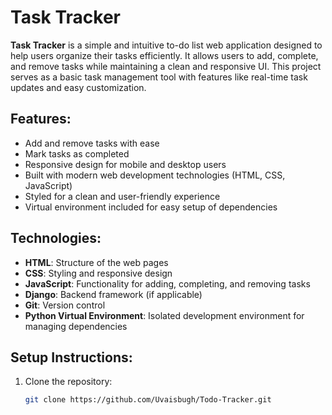# Task Tracker

**Task Tracker** is a simple and intuitive to-do list web application designed to help users organize their tasks efficiently. It allows users to add, complete, and remove tasks while maintaining a clean and responsive UI. This project serves as a basic task management tool with features like real-time task updates and easy customization.

## Features:
- Add and remove tasks with ease
- Mark tasks as completed
- Responsive design for mobile and desktop users
- Built with modern web development technologies (HTML, CSS, JavaScript)
- Styled for a clean and user-friendly experience
- Virtual environment included for easy setup of dependencies

## Technologies:
- **HTML**: Structure of the web pages
- **CSS**: Styling and responsive design
- **JavaScript**: Functionality for adding, completing, and removing tasks
- **Django**: Backend framework (if applicable)
- **Git**: Version control
- **Python Virtual Environment**: Isolated development environment for managing dependencies

## Setup Instructions:
1. Clone the repository:
   ```bash
   git clone https://github.com/Uvaisbugh/Todo-Tracker.git

